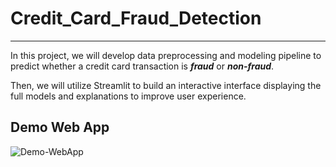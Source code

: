 # Credit_Card_Fraud_Detection

---

In this project, we will develop data preprocessing and modeling pipeline to predict whether a credit card transaction is ***fraud*** or ***non-fraud***.

Then, we will utilize Streamlit to build an interactive interface displaying the full models and explanations to improve user experience.

## Demo Web App

![Demo-WebApp](https://raw.githubusercontent.com/tuanspjain/Credit_Card_Fraud_Detection/master/Demo_Web_App.gif)
